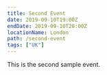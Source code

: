 ```yaml
---
title: Second Event
date: 2019-09-10T19:00Z
endDate: 2019-09-10T20:00Z
locationName: London
path: /second-event
tags: ["UK"]
---
```


This is the second sample event.